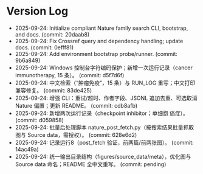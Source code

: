 # Version Log

- 2025-09-24: Initialize compliant Nature family search CLI, bootstrap, and docs. (commit: 20daab8)
- 2025-09-24: Fix Crossref query and dependency handling; update docs. (commit: 0efff81)
- 2025-09-24: Add environment bootstrap probe/runner. (commit: 9b6a849)
- 2025-09-24: Windows 控制台字符编码保护；新增一次运行记录（cancer immunotherapy, 15 条）。 (commit: d5f7d6f)
- 2025-09-24: 中文检索（“肿瘤免疫”，15 条）与 RUN_LOG 重写；中文打印兼容修复。 (commit: 83de425)
- 2025-09-24: 增强 CLI：重试/超时、作者字段、JSONL 追加去重、可选取消 Nature 偏置；更新 README。 (commit: cdb8afb)
- 2025-09-24: 新增两次运行记录（checkpoint inhibitor；单细胞 癌症）。 (commit: d059858)
 - 2025-09-24: 批量后处理脚本 nature_post_fetch.py（按搜索结果批量抓取图与 Source data，需授权）。 (commit: 628e6d2)
- 2025-09-24: 记录运行8（post_fetch 验证，前两篇/前两张图）。 (commit: 14ac49a)
 - 2025-09-24: 统一输出目录结构（figures/source_data/meta），优化图与 Source data 命名；README 全中文重写。 (commit: pending)
